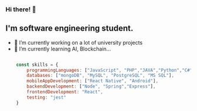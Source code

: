 ### Hi there! 👋
## I'm software engineering student.

- 🔭 I’m currently working on a lot of university projects
- 🌱 I’m currently learning AI, Blockchain...

```javascript

    const skills = {
        programmingLanguages: ["JavaScript", "PHP","JAVA","Python","C#"],
        databases: ["mongoDB", "MySQL", "PostgreSQL", "MS SQL"],
        mobileAppDevelopment: ["React Native", "Android"],
        backendDevelopment: ["Node", "Spring","Express"],
        frontendDevelopment: "React",
        testing: "jest"
    }
